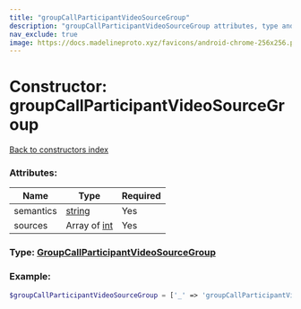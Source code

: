 ```yaml
---
title: "groupCallParticipantVideoSourceGroup"
description: "groupCallParticipantVideoSourceGroup attributes, type and example"
nav_exclude: true
image: https://docs.madelineproto.xyz/favicons/android-chrome-256x256.png
---
```

# Constructor: groupCallParticipantVideoSourceGroup  
[Back to constructors index](/API_docs/constructors/index.html)



### Attributes:

| Name     |    Type       | Required |
|----------|---------------|----------|
|semantics|[string](/API_docs/types/string.html) | Yes|
|sources|Array of [int](/API_docs/types/int.html) | Yes|



### Type: [GroupCallParticipantVideoSourceGroup](/API_docs/types/GroupCallParticipantVideoSourceGroup.html)


### Example:

```php
$groupCallParticipantVideoSourceGroup = ['_' => 'groupCallParticipantVideoSourceGroup', 'semantics' => 'string', 'sources' => [int, int]];
```  
